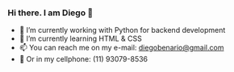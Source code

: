 ### Hi there. I am Diego 👋


- 🔭 I’m currently working with Python for backend development
- 🌱 I’m currently learning HTML & CSS
- 📫 You can reach me on my e-mail: diegobenario@gmail.com
- 📱 Or in my cellphone: (11) 93079-8536


